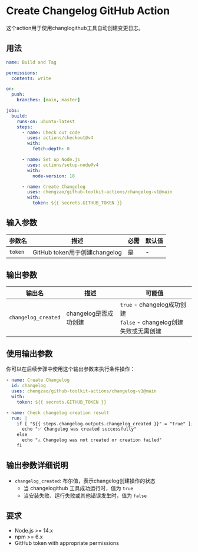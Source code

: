 # Create Changelog GitHub Action

这个action用于使用changlogithub工具自动创建变更日志。

## 用法

```yaml
name: Build and Tag

permissions:
  contents: write

on:
  push:
    branches: [main, master]

jobs:
  build:
    runs-on: ubuntu-latest
    steps:
      - name: Check out code
        uses: actions/checkout@v4
        with:
          fetch-depth: 0

      - name: Set up Node.js
        uses: actions/setup-node@v4
        with:
          node-version: 18

      - name: Create Changelog
        uses: chengzao/github-toolkit-actions/changelog-v1@main
        with:
          token: ${{ secrets.GITHUB_TOKEN }}
```

## 输入参数

| 参数名 | 描述 | 必需 | 默认值 |
|--------|------|------|--------|
| `token` | GitHub token用于创建changelog | 是 | - |

## 输出参数

| 输出名 | 描述 | 可能值 |
|--------|------|--------|
| `changelog_created` | changelog是否成功创建 | `true` - changelog成功创建<br>`false` - changelog创建失败或无需创建 |

## 使用输出参数

你可以在后续步骤中使用这个输出参数来执行条件操作：

```yaml
- name: Create Changelog
  id: changelog
  uses: chengzao/github-toolkit-actions/changelog-v1@main
  with:
    token: ${{ secrets.GITHUB_TOKEN }}

- name: Check changelog creation result
  run: |
    if [ "${{ steps.changelog.outputs.changelog_created }}" = "true" ]; then
      echo "✅ Changelog was created successfully"
    else
      echo "⚠️ Changelog was not created or creation failed"
    fi
```

## 输出参数详细说明

- `changelog_created`: 布尔值，表示changelog创建操作的状态
  - 当 changelogithub 工具成功运行时，值为 `true`
  - 当安装失败、运行失败或其他错误发生时，值为 `false`

## 要求

- Node.js >= 14.x
- npm >= 6.x
- GitHub token with appropriate permissions